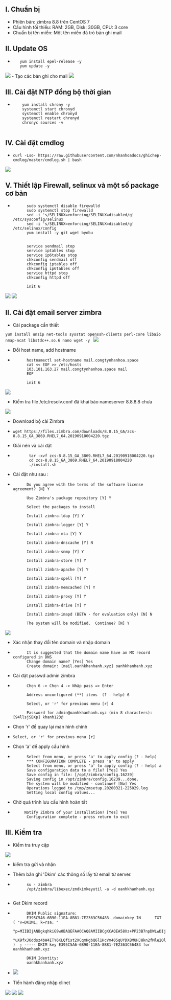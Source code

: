 ## I. Chuẩn bị
- Phiên bản: zimbra 8.8 trên CentOS 7
- Cấu hình tối thiểu: RAM: 2GB, Disk: 30GB, CPU: 3 core
- Chuẩn bị tên miền: Một tên miền đã trỏ bản ghi mail
## II. Update OS
- ```
     yum install epel-release -y
     yum update -y
<img src="img/z (3).png">
- Tạo các bản ghi cho mail

<img src="img/z (2).png">

## III. Cài đặt NTP đồng bộ thời gian
- ```
      yum install chrony -y 
      systemctl start chronyd 
      systemctl enable chronyd
      systemctl restart chronyd 
      chronyc sources -v


## IV. Cài đặt cmdlog
- `curl -Lso- https://raw.githubusercontent.com/nhanhoadocs/ghichep-cmdlog/master/cmdlog.sh | bash`


<img src="img/z (5).png">

## V. Thiết lập Firewall, selinux và một số package cơ bản
- ```
        sudo systemctl disable firewalld
        sudo systemctl stop firewalld
        sed -i 's/SELINUX=enforcing/SELINUX=disabled/g' /etc/sysconfig/selinux
        sed -i 's/SELINUX=enforcing/SELINUX=disabled/g' /etc/selinux/config
        yum install -y git wget byobu


        service sendmail stop
        service iptables stop
        service ip6tables stop
        chkconfig sendmail off
        chkconfig iptables off
        chkconfig ip6tables off
        service httpd stop
        chkconfig httpd off

        init 6
<img src="img/z (6).png">
<img src="img/z (7).png">

## II. Cài đặt email server zimbra
- Cài package cần thiết

`yum install unzip net-tools sysstat openssh-clients perl-core libaio nmap-ncat libstdc++.so.6 nano wget -y `
<img src="img/z (7).png">



- Đổi host name, add hostname
- ```
        hostnamectl set-hostname mail.congtynhanhoa.space
        cat << EOF >> /etc/hosts
        103.101.163.27 mail.congtynhanhoa.space mail
        EOF

        init 6

<img src="img/z (9).png">


- Kiểm tra file /etc/resolv.conf đã khai báo nameserver 8.8.8.8 chưa
<img src="img/z (10).png">

- Download bộ cài Zimbra
- `wget https://files.zimbra.com/downloads/8.8.15_GA/zcs-8.8.15_GA_3869.RHEL7_64.20190918004220.tgz`

- Giải nén và cài đặt 
- ```
         tar -xvf zcs-8.8.15_GA_3869.RHEL7_64.20190918004220.tgz
         cd zcs-8.8.15_GA_3869.RHEL7_64.20190918004220
         ./install.sh

- Cài đặt như sau :
- ```
        Do you agree with the terms of the software license agreement? [N] Y

        Use Zimbra's package repository [Y] Y

        Select the packages to install

        Install zimbra-ldap [Y] Y

        Install zimbra-logger [Y] Y

        Install zimbra-mta [Y] Y

        Install zimbra-dnscache [Y] N

        Install zimbra-snmp [Y] Y

        Install zimbra-store [Y] Y

        Install zimbra-apache [Y] Y

        Install zimbra-spell [Y] Y

        Install zimbra-memcached [Y] Y

        Install zimbra-proxy [Y] Y

        Install zimbra-drive [Y] Y

        Install zimbra-imapd (BETA - for evaluation only) [N] N

        The system will be modified.  Continue? [N] Y
 <img src="img/z (11).png">
       
- Xác nhận thay đổi tên domain và nhập domain
- ```
        It is suggested that the domain name have an MX record configured in DNS
        Change domain name? [Yes] Yes
        Create domain: [mail.oanhkhanhanh.xyz] oanhkhanhanh.xyz

- Cài đặt passwd admin zimbra
- ``` 
        Chọn 6 -> Chọn 4 -> Nhập pass => Enter

        Address unconfigured (**) items  (? - help) 6

        Select, or 'r' for previous menu [r] 4

        Password for admin@oanhkhanhanh.xyz (min 8 characters): [94llsjSBXp] khanh123@
- Chọn 'r' để quay lại màn hình chính
- `Select, or 'r' for previous menu [r]`



- Chọn 'a' để apply cấu hình
- ```
        Select from menu, or press 'a' to apply config (? - help)
        *** CONFIGURATION COMPLETE - press 'a' to apply
        Select from menu, or press 'a' to apply config (? - help) a
        Save configuration data to a file? [Yes] Yes
        Save config in file: [/opt/zimbra/config.16239]
        Saving config in /opt/zimbra/config.16239...done.
        The system will be modified - continue? [No] Yes
        Operations logged to /tmp/zmsetup.20200321-225029.log
        Setting local config values...

- Chờ quá trình lưu cấu hình hoàn tất 
- ```
       Notify Zimbra of your installation? [Yes] Yes
        Configuration complete - press return to exit

## III. Kiểm tra 
- Kiểm tra truy cập
<img src="img/z (12).png">



- kiểm tra gửi và nhận 


- Thêm bản ghi 'Dkim' các thông số lấy từ email từ server.
- ```
        su - zimbra
        /opt/zimbra/libexec/zmdkimkeyutil -a -d oanhkhanhanh.xyz


- Get Dkim record
- ```   
        DKIM Public signature:
        E395C5A6-6B90-11EA-8B81-7E2363C56483._domainkey IN      TXT     ( "v=DKIM1; k=rsa; "
          "p=MIIBIjANBgkqhkiG9w0BAQEFAAOCAQ8AMIIBCgKCAQEA58Xz+PP23B7npDWLwDIjEPB4rPnyfo/ZHxWshFlWa8npUPmI2bxgWuRG3OqgHgxNrg6aBDN2bu7YBB1rqKR+jnWEZ/ojhX6OA7ik3Z82d2xZk+NfPCsgblo8XLLAwask3CJ2eXYWbtBqC2J2lDz0cpac1Vx+mNQaR3WWB416wMSt1E3E6iKPVyGK0D72gzuw7TAhcSOlxFDOd9"
          "uX9fxJOddsz4bW4ITY6KLQfist2XCqmHgbQ6l1HcVm405qUYDXBMUHJ8kn2fMle2OlE4po7kq//vl8FEmvcCZnTVjlPyC9ymfhBC5T9aWyMMvCrgjqYq/so3qjJ577WhxpWQ/yDwIDAQAB" )  ; ----- DKIM key E395C5A6-6B90-11EA-8B81-7E2363C56483 for oanhkhanhanh.xyz

        DKIM Identity:
        oanhkhanhanh.xyz
- <img src="img/z (13).png">

- Tiến hành đăng nhập clinet 

<img src="img/z (14).png">
<img src="img/z (15).png">
<img src="img/z (16).png">
